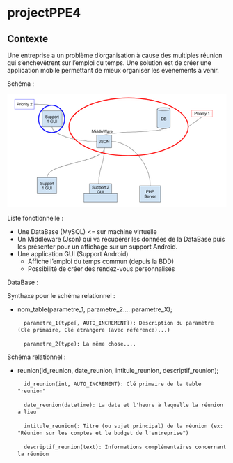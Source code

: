 projectPPE4
===========

Contexte
--------

Une entreprise a un problème d’organisation à cause des multiples réunion qui s’enchevêtrent sur l’emploi du temps.
Une solution est de créer une application mobile permettant de mieux organiser les évènements à venir.

Schéma :

![schemaPPE4](schemaPPE4.png)

Liste fonctionnelle :

- Une DataBase (MySQL) <= sur machine virtuelle
- Un Middleware (Json) qui va récupérer les données de la DataBase puis les présenter pour un affichage sur un support Android.
- Une application GUI (Support Android)
  - Affiche l’emploi du temps commun (depuis la BDD)
  - Possibilité de créer des rendez-vous personnalisés

DataBase :

Synthaxe pour le schéma relationnel :

- nom_table(parametre_1, parametre_2.... parametre_X);

		parametre_1(type[, AUTO_INCREMENT]): Description du paramètre (Clé primaire, Clé étrangère (avec référence)...)

		parametre_2(type): La même chose....



Schéma relationnel :
- reunion(id_reunion, date_reunion, intitule_reunion, descriptif_reunion);

		id_reunion(int, AUTO_INCREMENT): Clé primaire de la table "reunion"

		date_reunion(datetime): La date et l'heure à laquelle la réunion a lieu 

		intitule_reunion(: Titre (ou sujet principal) de la réunion (ex: "Réunion sur les comptes et le budget de l'entreprise")

		descriptif_reunion(text): Informations complémentaires concernant la réunion
